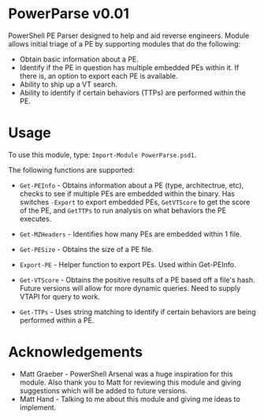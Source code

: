# PowerParse v0.01
PowerShell PE Parser designed to help and aid reverse engineers. Module allows initial triage of a PE by supporting modules that do the following: 
* Obtain basic information about a PE. 
* Identify if the PE in question has multiple embedded PEs within it. If there is, an option to export each PE is available. 
* Ability to ship up a VT search. 
* Ability to identify if certain behaviors (TTPs) are performed within the PE.

# Usage

To use this module, type: `Import-Module PowerParse.psd1`. 

The following functions are supported: 

* `Get-PEInfo` - Obtains information about a PE (type, architectrue, etc), checks to see if multiple PEs are embedded within the binary. Has switches `-Export` to export embedded PEs, `GetVTScore` to get the score of the PE, and `GetTTPs` to run analysis on what behaviors the PE executes.

* `Get-MZHeaders` - Identifies how many PEs are embedded within 1 file. 

* `Get-PESize` - Obtains the size of a PE file. 

* `Export-PE` - Helper function to export PEs. Used within Get-PEInfo. 

* `Get-VTScore` - Obtains the positive results of a PE based off a file's hash. Future versions will allow for more dynamic queries. Need to supply VTAPI for query to work. 

* `Get-TTPs` - Uses string matching to identify if certain behaviors are being performed within a PE. 


# Acknowledgements
* Matt Graeber - PowerShell Arsenal was a huge inspiration for this module. Also thank you to Matt for reviewing this module and giving suggestions which will be added to future versions. 
* Matt Hand - Talking to me about this module and giving me ideas to implement. 
